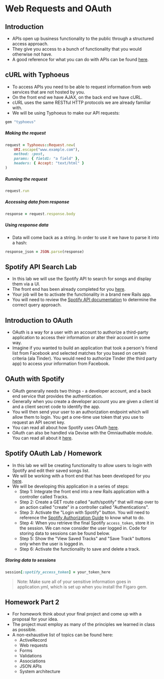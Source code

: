 # Web Requests and OAuth

## Introduction
- APIs open up business functionality to the public through a structured access approach.
- They give you access to a bunch of functionality that you would otherwise not have.
- A good reference for what you can do with APIs can be found [here](https://www.producthunt.com/e/an-api-for-everything).

## cURL with Typhoeus
- To access APIs you need to be able to request information from web services that are not hosted by you.
- On the front end we have AJAX, on the back end we have cURL.
- cURL uses the same RESTful HTTP protocols we are already familiar with.
- We will be using Typhoeus to make our API requests:

```ruby
gem "typhoeus"
```

##### Making the request

```ruby
request = Typhoeus::Request.new(
    URI.escape("www.example.com"),
    method: :post,
    params: { field1: "a field" },
    headers: { Accept: "text/html" }
)
```

##### Running the request

```ruby
request.run
```

##### Accessing data from response

```ruby
response = request.response.body
```

##### Using response data
- Data will come back as a string. In order to use it we have to parse it into a hash:

```ruby
response_json = JSON.parse(response)
```

## Spotify API Search Lab
- In this lab we will use the Spotify API to search for songs and display them via a UI.
- The front end has been already completed for you [here](spotify_song_search/).
- Your job will be to activate the functionality in a brand new Rails app.
- You will need to review the [Spotify API documentation](https://developer.spotify.com/web-api/) to determine the correct query approach.

## Introduction to OAuth
- OAuth is a way for a user with an account to authorize a third-party application to access their information or alter their account in some way.
- Imagine if you wanted to build an application that took a person's friend list from Facebook and selected matches for you based on certain criteria (ala Tinder). You would need to authorize Tinder (the third party app) to access your information from Facebook.

## OAuth with Spotify
- OAuth generally needs two things - a developer account, and a back end service that provides the authentication.
- Generally when you create a developer account you are given a client id and a client secret code to identify the app.
- You will then send your user to an authorization endpoint which will allow them to login. You get a one-time use token that you use to request an API secret key.
- You can read all about how Spotify uses OAuth [here](https://developer.spotify.com/web-api/authorization-guide/).
- OAuth can also be handled via Devise with the Omniauthable module. You can read all about it [here](https://github.com/plataformatec/devise/wiki/OmniAuth:-Overview).

## Spotify OAuth Lab / Homework
- In this lab we will be creating functionality to allow users to login with Spotify and edit their saved songs list.
- We will be working with a front end that has been developed for you [here](spotify_song_search/).
- We will be developing this application in a series of steps:
	- Step 1: Integrate the front end into a new Rails application with a controller called Tracks.
	- Step 2: Create a GET route called "auth/spotify" that will map over to an action called "create" in a controller called "Authentications".
	- Step 3: Activate the "Login with Spotify" button. You will need to reference the [Spotify Authorization Guide](https://developer.spotify.com/web-api/authorization-guide/) to know what to do.
	- Step 4: When you retrieve the final Spotify `access_token`, store it in the session. We can now consider the user logged in. Code for storing data to sessions can be found below.
	- Step 5: Show the "View Saved Tracks" and "Save Track" buttons only when the user is logged in.
	- Step 6: Activate the functionality to save and delete a track.

##### Storing data to sessions

```ruby
session[:spotify_access_token] = your_token_here
```

> Note: Make sure all of your sensitive information goes in application.yml, which is set up when you install the Figaro gem.

## Homework Part 2
- For homework think about your final project and come up with a proposal for your idea.
- The project must employ as many of the principles we learned in class as possible.
- A non-exhaustive list of topics can be found here:
	- ActiveRecord
	- Web requests
	- Forms
	- Validations
	- Associations
	- JSON APIs
	- System architecture
